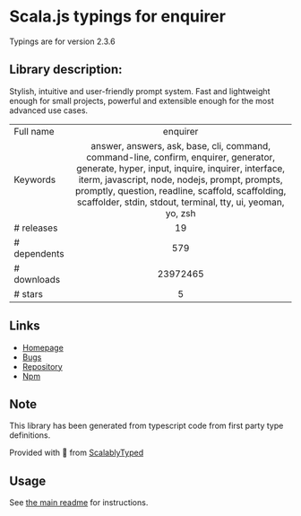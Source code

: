 
# Scala.js typings for enquirer

Typings are for version 2.3.6

## Library description:
Stylish, intuitive and user-friendly prompt system. Fast and lightweight enough for small projects, powerful and extensible enough for the most advanced use cases.

|                    |                 |
| ------------------ | :-------------: |
| Full name          | enquirer |
| Keywords           | answer, answers, ask, base, cli, command, command-line, confirm, enquirer, generator, generate, hyper, input, inquire, inquirer, interface, iterm, javascript, node, nodejs, prompt, prompts, promptly, question, readline, scaffold, scaffolding, scaffolder, stdin, stdout, terminal, tty, ui, yeoman, yo, zsh |
| # releases         | 19 |
| # dependents       | 579 |
| # downloads        | 23972465 |
| # stars            | 5 |

## Links
- [Homepage](https://github.com/enquirer/enquirer)
- [Bugs](https://github.com/enquirer/enquirer/issues)
- [Repository](https://github.com/enquirer/enquirer)
- [Npm](https://www.npmjs.com/package/enquirer)
    


## Note
This library has been generated from typescript code from first party type definitions.

Provided with :purple_heart: from [ScalablyTyped](https://github.com/oyvindberg/ScalablyTyped)

## Usage
See [the main readme](../../readme.md) for instructions.


